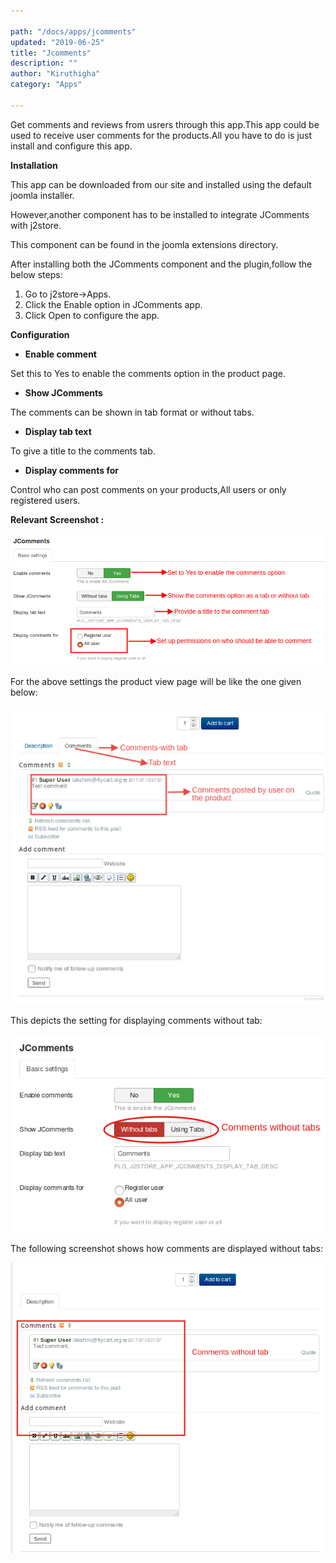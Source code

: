 ```yaml
---

path: "/docs/apps/jcomments"
updated: "2019-06-25"
title: "Jcomments"
description: ""
author: "Kiruthigha"
category: "Apps"

---
```


Get comments and reviews from usrers through this app.This app could be used to receive user comments for the products.All you have to do is just install and configure this app.

**Installation**

This app can be downloaded from our site and installed using the default joomla installer.

However,another component has to be installed to integrate JComments with j2store.

This component can be found in the joomla extensions directory.

After installing both the JComments component and the plugin,follow the below steps:

1. Go to j2store->Apps.
2. Click the Enable option in JComments app.
3. Click Open to configure the app.

**Configuration**

* **Enable comment**

Set this to Yes to enable the comments option in the product page.

* **Show JComments**

The comments can be shown in tab format or without tabs.

* **Display tab text**

To give a title to the comments tab.

* **Display comments for**

Control who can post comments on your products,All users or only registered users.

**Relevant Screenshot :**


![jc01](https://raw.githubusercontent.com/j2store/doc-images/master//apps/jcomments/jcomments01.png)

For the above settings the product view page will be like the one given below:

![jc02](https://raw.githubusercontent.com/j2store/doc-images/master//apps/jcomments/jcomments02.png)

This depicts the setting for displaying comments without tab:

![jc03](https://raw.githubusercontent.com/j2store/doc-images/master//apps/jcomments/jcomments03.png)

The following screenshot shows how comments are displayed without tabs:

![jc04](https://raw.githubusercontent.com/j2store/doc-images/master//apps/jcomments/jcomments04.png)

